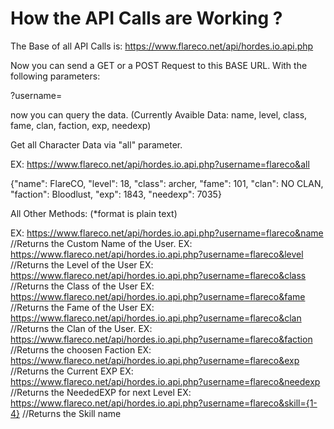 # How the API Calls are Working ?
The Base of all API Calls is: https://www.flareco.net/api/hordes.io.api.php

Now you can send a GET or a POST Request to this BASE URL.
With the following parameters:

?username=</username>

now you can query the data.
(Currently Avaible Data: name, level, class, fame, clan, faction, exp, needexp)

Get all Character Data via "all" parameter.

EX: https://www.flareco.net/api/hordes.io.api.php?username=flareco&all

{"name": FlareCO, "level": 18, "class": archer, "fame": 101, "clan": NO CLAN, "faction": Bloodlust, "exp": 1843, "needexp": 7035}

All Other Methods: (*format is plain text)

EX: https://www.flareco.net/api/hordes.io.api.php?username=flareco&name //Returns the Custom Name of the User.
EX: https://www.flareco.net/api/hordes.io.api.php?username=flareco&level //Returns the Level of the User
EX: https://www.flareco.net/api/hordes.io.api.php?username=flareco&class //Returns the Class of the User
EX: https://www.flareco.net/api/hordes.io.api.php?username=flareco&fame //Returns the Fame of the User
EX: https://www.flareco.net/api/hordes.io.api.php?username=flareco&clan //Returns the Clan of the User.
EX: https://www.flareco.net/api/hordes.io.api.php?username=flareco&faction //Returns the choosen Faction
EX: https://www.flareco.net/api/hordes.io.api.php?username=flareco&exp //Returns the Current EXP
EX: https://www.flareco.net/api/hordes.io.api.php?username=flareco&needexp //Returns the NeededEXP for next Level
EX: https://www.flareco.net/api/hordes.io.api.php?username=flareco&skill={1-4} //Returns the Skill name
